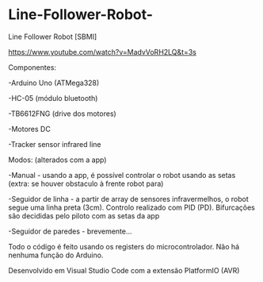 # Line-Follower-Robot-
Line Follower Robot [SBMI]

https://www.youtube.com/watch?v=MadvVoRH2LQ&t=3s

Componentes: 

-Arduino Uno (ATMega328)

-HC-05 (módulo bluetooth)

-TB6612FNG (drive dos motores)

-Motores DC

-Tracker sensor infrared line



Modos: (alterados com a app)

-Manual - usando a app, é possível controlar o robot usando as setas (extra: se houver obstaculo à frente robot para)

-Seguidor de linha - a partir de array de sensores infravermelhos, o robot segue uma linha preta (3cm). Controlo realizado com PID (PD). Bifurcações são decididas pelo piloto com as setas da app

-Seguidor de paredes - brevemente...



Todo o código é feito usando os registers do microcontrolador. Não há nenhuma função do Arduino.

Desenvolvido em Visual Studio Code com a extensão PlatformIO (AVR)
